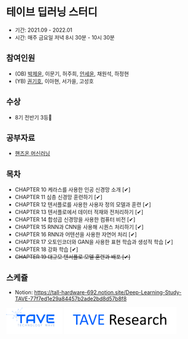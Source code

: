 # 테이브 딥러닝 스터디
- 기간: 2021.09 - 2022.01
- 시간: 매주 금요일 저녁 8시 30분 - 10시 30분

## 참여인원

- (OB) [박제윤](http://jeiyoon.github.io/), 이문기, 허주희, [안세윤](https://yunniya097.github.io/), 채원석, 하정현
- (YB) [권기호](https://chocochip101.tistory.com/), 이아현, 서가을, 고성호

## 수상

- 8기 전반기 3등🎉 

## 공부자료

- [핸즈온 머신러닝](https://github.com/rickiepark/handson-ml2)


## 목차

- CHAPTER 10 케라스를 사용한 인공 신경망 소개 [✔]
- CHAPTER 11 심층 신경망 훈련하기 [✔]
- CHAPTER 12 텐서플로를 사용한 사용자 정의 모델과 훈련 [✔]
- CHAPTER 13 텐서플로에서 데이터 적재와 전처리하기 [✔]
- CHAPTER 14 합성곱 신경망을 사용한 컴퓨터 비전 [✔]
- CHAPTER 15 RNN과 CNN을 사용해 시퀀스 처리하기 [✔]
- CHAPTER 16 RNN과 어텐션을 사용한 자연어 처리 [✔]
- CHAPTER 17 오토인코더와 GAN을 사용한 표현 학습과 생성적 학습 [✔]
- CHAPTER 18 강화 학습 [✔]
- ~~CHAPTER 19 대규모 텐서플로 모델 훈련과 배포 [✔]~~

## 스케쥴

- Notion: https://tall-hardware-692.notion.site/Deep-Learning-Study-TAVE-77f7ed1e29a84457b2ade2bd8d57b8f8

<!-- ![l1](./imgs/logo_tave.png) -->
<!-- ![l2](./imgs/logo_research.png) -->
[<img src = "./imgs/logo_tave.png" width="30%">](https://tavewave.github.io/)  [<img src = "./imgs/logo_tave_research.png" width="60%">](https://taveresearch.github.io/) 
